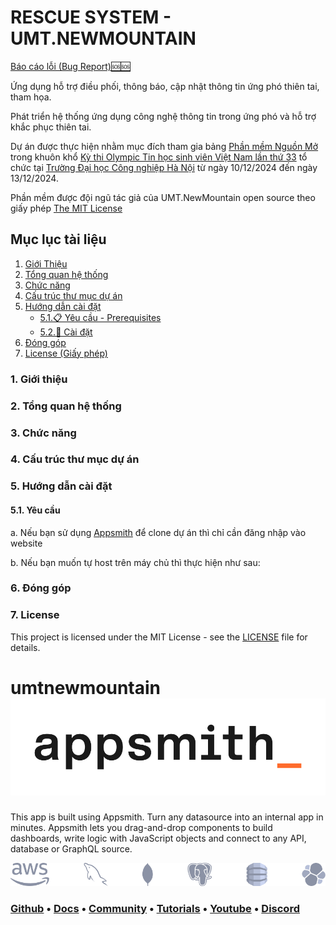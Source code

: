 # RESCUE SYSTEM - UMT.NEWMOUNTAIN

<a href="https://github.com/tannguyen1129/umtnewmountain/issues/new?assignees=&labels=bug&projects=&template=bug_report.md&title=%5BBug%5D%3A+%3CM%C3%B4+t%E1%BA%A3+ng%E1%BA%AFn+g%E1%BB%8Dn+v%E1%BB%81+l%E1%BB%97i%3">Báo cáo lỗi (Bug Report)🆘🆘
</a>

Ứng dụng hỗ trợ điều phối, thông báo, cập nhật thông tin ứng phó thiên tai, tham họa.

Phát triển hệ thống ứng dụng công nghệ thông tin trong ứng phó và hỗ trợ khắc phục thiên tai.

Dự án được thực hiện nhằm mục đích tham gia bảng [Phần mềm Nguồn Mở](https://www.olp.vn/procon-pmmn/ph%E1%BA%A7n-m%E1%BB%81m-ngu%E1%BB%93n-m%E1%BB%9F) trong khuôn khổ [Kỳ thi Olympic Tin học sinh viên Việt Nam lần thứ 33](https://www.olp.vn/olympic-tin-h%E1%BB%8Dc-sinh-vi%C3%AAn) tổ chức tại [Trường Đại học Công nghiệp Hà Nội](https://www.haui.edu.vn/vn) từ ngày 10/12/2024 đến ngày 13/12/2024.

Phần mềm được đội ngũ tác giả của UMT.NewMountain open source theo giấy phép [The MIT License](https://opensource.org/license/mit)

## Mục lục tài liệu

1. [Giới Thiệu](#1-Giới-thiệu)
2. [Tổng quan hệ thống](#2-Tổng-quan-hệ-thống)
3. [Chức năng](#3-Chức-năng)
4. [Cấu trúc thư mục dự án](#4-Cấu-trúc-thư-mục-dự-án)
5. [Hướng dẫn cài đặt](#hướng-dẫn-cài-đặt)
    - [5.1.📋 Yêu cầu - Prerequisites](#yêu-cầu-📋)
    - [5.2.🔨 Cài đặt](#🔨-cài-đặt)
6. [Đóng góp](#6-Đóng-góp)
7. [License (Giấy phép)](#7-License-(-Giấy-phép-))

### 1. Giới thiệu

### 2. Tổng quan hệ thống

### 3. Chức năng

### 4. Cấu trúc thư mục dự án

### 5. Hướng dẫn cài đặt

#### 5.1. Yêu cầu

a. Nếu bạn sử dụng [Appsmith](https://www.appsmith.com/) để clone dự án thì chỉ cần đăng nhập vào website

b. Nếu bạn muốn tự host trên máy chủ thì thực hiện như sau:

### 6. Đóng góp

### 7. License

This project is licensed under the MIT License - see the [LICENSE](LICENSE) file for details.

# umtnewmountain![](https://raw.githubusercontent.com/appsmithorg/appsmith/release/static/appsmith_logo_primary.png)

This app is built using Appsmith. Turn any datasource into an internal app in minutes. Appsmith lets you drag-and-drop components to build dashboards, write logic with JavaScript objects and connect to any API, database or GraphQL source.

![](https://raw.githubusercontent.com/appsmithorg/appsmith/release/static/images/integrations.png)

### [Github](https://github.com/appsmithorg/appsmith) • [Docs](https://docs.appsmith.com/?utm_source=github&utm_medium=social&utm_content=appsmith_docs&utm_campaign=null&utm_term=appsmith_docs) • [Community](https://community.appsmith.com/) • [Tutorials](https://github.com/appsmithorg/appsmith/tree/update/readme#tutorials) • [Youtube](https://www.youtube.com/appsmith) • [Discord](https://discord.gg/rBTTVJp)

